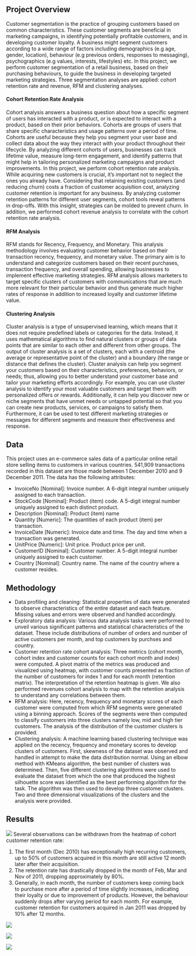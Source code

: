 ## Project Overview
Customer segmentation is the practice of grouping customers based on common characteristics. These customer segments are beneficial in marketing campaigns, in identifying potentially profitable customers, and in developing customer loyalty. A business might segment customers according to a wide range of factors including demographics (e.g age, gender, location), behaviour (e.g previous orders, responses to messaging), psychographics (e.g values, interests, lifestyles) etc. In this project, we perform customer segmentation of a retail business, based on their purchasing behaviours, to guide the business in developing targeted marketing strategies. Three segmentation analyses are applied: cohort retention rate and revenue, RFM and clustering analyses.
#### Cohort Retention Rate Analysis
Cohort analysis answers a business question about how a specific segment of users has interacted with a product, or is expected to interact with a product, based on their prior behaviors. Cohorts are groups of users that share specific characteristics and usage patterns over a period of time. Cohorts are useful because they help you segment your user base and collect data about the way they interact with your product throughout their lifecycle. By analyzing different cohorts of users, businesses can track lifetime value, measure long-term engagement, and identify patterns that might help in tailoring personalized marketing campaigns and product improvements. In this project, we perform cohort retention rate analysis. While acquiring new customers is crucial, it’s important not to neglect the ones you already have. Considering that retaining existing customers (and reducing churn) costs a fraction of customer acquisition cost, analyzing customer retention is important for any business. By analyzing customer retention patterns for different user segments, cohort tools reveal patterns in drop-offs. With this insight, strategies can be molded to prevent churn. In addition, we performed cohort revenue analysis to correlate with the cohort retention rate analysis.
#### RFM Analysis
RFM stands for Recency, Frequency, and Monetary. This analysis methodology involves evaluating customer behavior based on their transaction recency, frequency, and monetary value. The primary aim is to understand and categorize customers based on their recent purchases, transaction frequency, and overall spending, allowing businesses to implement effective marketing strategies. RFM analysis allows marketers to target specific clusters of customers with communications that are much more relevant for their particular behavior and thus generate much higher rates of response in addition to increased loyalty and customer lifetime value.
#### Clustering Analysis
Cluster analysis is a type of unsupervised learning, which means that it does not require predefined labels or categories for the data. Instead, it uses mathematical algorithms to find natural clusters or groups of data points that are similar to each other and different from other groups. The output of cluster analysis is a set of clusters, each with a centroid (the average or representative point of the cluster) and a boundary (the range or distance that defines the cluster). Cluster analysis can help you segment your customers based on their characteristics, preferences, behaviors, or needs; thus, allowing you to better understand your customer base and tailor your marketing efforts accordingly. For example, you can use cluster analysis to identify your most valuable customers and target them with personalized offers or rewards. Additionally, it can help you discover new or niche segments that have unmet needs or untapped potential so that you can create new products, services, or campaigns to satisfy them. Furthermore, it can be used to test different marketing strategies or messages for different segments and measure their effectiveness and response.
## Data
This project uses an e-commerce sales data of a particular online retail store selling items to customers in various countries. 541,909 transactions recorded in this dataset are those made between 1 December 2010 and 9 December 2011. The data has the following attributes:
* InvoiceNo [Nominal]: Invoice number. A 6-digit integral number uniquely assigned to each transaction.
* StockCode [Nominal]: Product (item) code. A 5-digit integral number uniquely assigned to each distinct product.
* Description [Nominal]: Product (item) name
* Quantity [Numeric]: The quantities of each product (item) per transaction. 
* InvoiceDate [Numeric]: Invoice date and time. The day and time when a transaction was generated.
* UnitPrice [Numeric]: Unit price. Product price per unit.
* CustomerID [Nominal]: Customer number. A 5-digit integral number uniquely assigned to each customer.
* Country [Nominal]: Country name. The name of the country where a customer resides.
## Methodology
* Data profiling and cleaning:
  Statistical properties of data were generated to observe characteristics of the entire dataset and each feature. Missing values and errors were observed and handled accordingly.
* Exploratory data analysis:
  Various data analysis tasks were performed to unveil various significant patterns and statistical characteristics of the dataset. These include distributions of number of orders and number of active customers per month, and top customers by purchses and country.
* Customer retention rate cohort analysis:
  Three metrics (cohort month, cohort index and customer counts for each cohort month and index) were computed. A pivot matrix of the metrics was produced and visualized using heatmap, with customer counts presented as fraction of the number of customers for index 1 and for each month (retention matrix). The interpretation of the retention heatmap is given. We also performed revenues cohort analysis to map with the retention analysis to understand any correlations between them.
* RFM analysis:
  Here, recency, frequency and monetary scores of each customer were computed from which RFM segments were generated using a binning approach. Scores of the segments were then computed to classify customers into three clusters namely low, mid and high tier customers. The analysis of the distribution of the customer clusters is provided.
* Clustering analysis:
  A machine learning based clustering technique was applied on the recency, frequency and monetary scores to develop clusters of customers. First, skewness of the dataset was observed and handled in attempt to make the data distribution normal. Using an elbow method with KMeans algorithm, the best number of clusters was determined. Then, five different clustering algorithms were used to evaluate the dataset from which the one that produced the highest silhouette score was identified as the best performing algorithm for the task. The algorithm was then used to develop three customer clusters. Two and three dimensional visualizations of the clusters and the analysis were provided.
## Results
![](https://github.com/Popseli/Customer-Segmentation-Using-Cohort-RFM-and-Clustering-Analyses/blob/main/Customer_Retention_Rate%203.jpg)
Several observations can be withdrawn from the heatmap of cohort customer retention rate:
1. The first month (Dec 2010) has exceptionally high recurring customers, up to 50% of customers acquired in this month are still active 12 month later after their acquisition.
2. The retention rate has drastically dropped in the month of Feb, Mar and Nov of 2011, dropping approximately by 80%.
3. Generally, in each month, the number of customers keep coming back to purchase more after a period of time slightly increases, indicating their loyalty or due to improvement of products. However, the behaviour suddenly drops after varying period for each month. For example, customer retention for customers acquired in Jan 2011 was dropped by 10% after 12 months.
   
![](https://github.com/Popseli/Customer-Segmentation-Using-Cohort-RFM-and-Clustering-Analyses/blob/main/Customer_Retention_Rate%206.png)


![](https://github.com/Popseli/Customer-Segmentation-Using-Cohort-RFM-and-Clustering-Analyses/blob/main/Distribution_of_RFM_Segments%202.jpg)


![](https://github.com/Popseli/Customer-Segmentation-Using-Cohort-RFM-and-Clustering-Analyses/blob/main/KMeans_Clustering_of_RFM_Scores%202.jpg)



